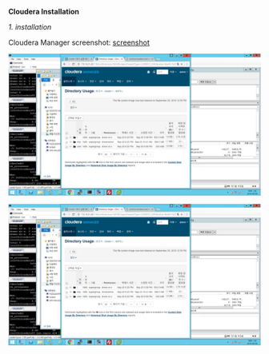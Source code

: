 **Cloudera Installation**

*1. installation*

Cloudera Manager screenshot: [screenshot](screenshot.png)

![screean](screenshot.png)

![screean](png/screenshot.png)
